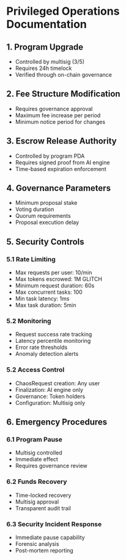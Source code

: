 # Privileged Operations Documentation

## 1. Program Upgrade
- Controlled by multisig (3/5)
- Requires 24h timelock
- Verified through on-chain governance

## 2. Fee Structure Modification
- Requires governance approval
- Maximum fee increase per period
- Minimum notice period for changes

## 3. Escrow Release Authority
- Controlled by program PDA
- Requires signed proof from AI engine
- Time-based expiration enforcement

## 4. Governance Parameters
- Minimum proposal stake
- Voting duration
- Quorum requirements
- Proposal execution delay

## 5. Security Controls

### 5.1 Rate Limiting
- Max requests per user: 10/min
- Max tokens escrowed: 1M GLITCH
- Minimum request duration: 60s
- Max concurrent tasks: 100
- Min task latency: 1ms
- Max task duration: 5min

### 5.2 Monitoring
- Request success rate tracking
- Latency percentile monitoring
- Error rate thresholds
- Anomaly detection alerts

### 5.2 Access Control
- ChaosRequest creation: Any user
- Finalization: AI engine only
- Governance: Token holders
- Configuration: Multisig only

## 6. Emergency Procedures

### 6.1 Program Pause
- Multisig controlled
- Immediate effect
- Requires governance review

### 6.2 Funds Recovery
- Time-locked recovery
- Multisig approval
- Transparent audit trail

### 6.3 Security Incident Response
- Immediate pause capability
- Forensic analysis
- Post-mortem reporting
